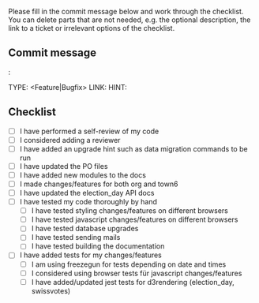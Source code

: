 Please fill in the commit message below and work through the checklist. You can delete parts that are not needed, e.g. the optional description, the link to a ticket or irrelevant options of the checklist.

## Commit message

<Module>: <Message>

<Optional Description>

TYPE: <Feature|Bugfix>
LINK: <Ticket-Number>
HINT: <Optional upgrade hint>

## Checklist

- [ ] I have performed a self-review of my code
- [ ] I considered adding a reviewer
- [ ] I have added an upgrade hint such as data migration commands to be run
- [ ] I have updated the PO files
- [ ] I have added new modules to the docs
- [ ] I made changes/features for both org and town6
- [ ] I have updated the election_day API docs
- [ ] I have tested my code thoroughly by hand
    - [ ] I have tested styling changes/features on different browsers
    - [ ] I have tested javascript changes/features on different browsers
    - [ ] I have tested database upgrades
    - [ ] I have tested sending mails
    - [ ] I have tested building the documentation
- [ ] I have added tests for my changes/features
    - [ ] I am using freezegun for tests depending on date and times
    - [ ] I considered using browser tests für javascript changes/features
    - [ ] I have added/updated jest tests for d3rendering (election_day, swissvotes)
